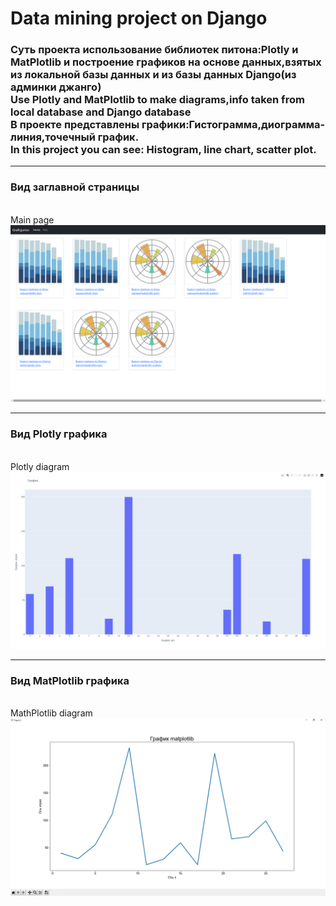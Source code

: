<h1>Data mining project on Django</h1>
<h3>Cуть проекта использование библиотек питона:Plotly и MatPlotlib и построение графиков
на основе данных,взятых из локальной базы данных и из базы данных Django(из админки джанго)<br/>
Use Plotly and MatPlotlib to make diagrams,info taken from local database and Django database<br/>
В проекте представлены графики:Гистограмма,диограмма-линия,точечный график.<br/>
In this project you can see: Histogram, line chart, scatter plot.</h3><hr/>
<h3>Вид заглавной страницы</h3></br>
Main page
<img src='intro.png'><hr/>
<h3>Вид Plotly графика</h3></br>
Plotly diagram
<img src='intro1.png'><hr/>
<h3>Вид MatPlotlib графика</h3></br>
MathPlotlib diagram
<img src='intro3.png'>
